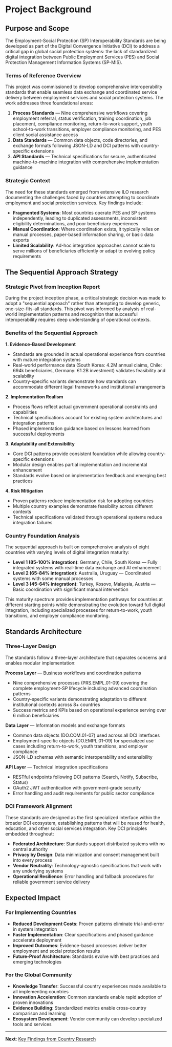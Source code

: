 # Project Background

## Purpose and Scope

The Employment-Social Protection (SP) Interoperability Standards are being developed as part of the Digital Convergence Initiative (DCI) to address a critical gap in global social protection systems: the lack of standardized digital integration between Public Employment Services (PES) and Social Protection Management Information Systems (SP-MIS).

### Terms of Reference Overview

This project was commissioned to develop comprehensive interoperability standards that enable seamless data exchange and coordinated service delivery between employment services and social protection systems. The work addresses three foundational areas:

1. **Process Standards** — Nine comprehensive workflows covering employment referral, status verification, training coordination, job placement, compliance monitoring, return-to-work support, youth school-to-work transitions, employer compliance monitoring, and PES client social assistance access
2. **Data Standards** — Common data objects, code directories, and exchange formats following JSON-LD and DCI patterns with country-specific extensions
3. **API Standards** — Technical specifications for secure, authenticated machine-to-machine integration with comprehensive implementation guidance

### Strategic Context

The need for these standards emerged from extensive ILO research documenting the challenges faced by countries attempting to coordinate employment and social protection services. Key findings include:

- **Fragmented Systems**: Most countries operate PES and SP systems independently, leading to duplicated assessments, inconsistent eligibility determinations, and poor beneficiary experiences
- **Manual Coordination**: Where coordination exists, it typically relies on manual processes, paper-based information sharing, or basic data exports
- **Limited Scalability**: Ad-hoc integration approaches cannot scale to serve millions of beneficiaries efficiently or adapt to evolving policy requirements

## The Sequential Approach Strategy

### Strategic Pivot from Inception Report

During the project inception phase, a critical strategic decision was made to adopt a "sequential approach" rather than attempting to develop generic, one-size-fits-all standards. This pivot was informed by analysis of real-world implementation patterns and recognition that successful interoperability requires deep understanding of operational contexts.

### Benefits of the Sequential Approach

**1. Evidence-Based Development**
- Standards are grounded in actual operational experience from countries with mature integration systems
- Real-world performance data (South Korea: 4.2M annual claims, Chile: 694k beneficiaries, Germany: €1.2B investment) validates feasibility and scalability
- Country-specific variants demonstrate how standards can accommodate different legal frameworks and institutional arrangements

**2. Implementation Realism**
- Process flows reflect actual government operational constraints and capabilities
- Technical specifications account for existing system architectures and integration patterns
- Phased implementation guidance based on lessons learned from successful deployments

**3. Adaptability and Extensibility**
- Core DCI patterns provide consistent foundation while allowing country-specific extensions
- Modular design enables partial implementation and incremental enhancement
- Standards evolve based on implementation feedback and emerging best practices

**4. Risk Mitigation**
- Proven patterns reduce implementation risk for adopting countries
- Multiple country examples demonstrate feasibility across different contexts
- Technical specifications validated through operational systems reduce integration failures

### Country Foundation Analysis

The sequential approach is built on comprehensive analysis of eight countries with varying levels of digital integration maturity:

- **Level 1 (85-100% integration)**: Germany, Chile, South Korea — Fully integrated systems with real-time data exchange and AI enhancement
- **Level 2 (65-84% integration)**: Australia, Uruguay — Coordinated systems with some manual processes
- **Level 3 (45-64% integration)**: Turkey, Kosovo, Malaysia, Austria — Basic coordination with significant manual intervention

This maturity spectrum provides implementation pathways for countries at different starting points while demonstrating the evolution toward full digital integration, including specialized processes for return-to-work, youth transitions, and employer compliance monitoring.

## Standards Architecture

### Three-Layer Design

The standards follow a three-layer architecture that separates concerns and enables modular implementation:

**Process Layer** — Business workflows and coordination patterns
- Nine comprehensive processes (PRS.EMPL.01-09) covering the complete employment-SP lifecycle including advanced coordination patterns
- Country-specific variants demonstrating adaptation to different institutional contexts across 8+ countries
- Success metrics and KPIs based on operational experience serving over 6 million beneficiaries

**Data Layer** — Information models and exchange formats
- Common data objects (DO.COM.01-07) used across all DCI interfaces
- Employment-specific objects (DO.EMPL.01-09) for specialized use cases including return-to-work, youth transitions, and employer compliance
- JSON-LD schemas with semantic interoperability and extensibility

**API Layer** — Technical integration specifications
- RESTful endpoints following DCI patterns (Search, Notify, Subscribe, Status)
- OAuth2 JWT authentication with government-grade security
- Error handling and audit requirements for public sector compliance

### DCI Framework Alignment

These standards are designed as the first specialized interface within the broader DCI ecosystem, establishing patterns that will be reused for health, education, and other social services integration. Key DCI principles embedded throughout:

- **Federated Architecture**: Standards support distributed systems with no central authority
- **Privacy by Design**: Data minimization and consent management built into every process
- **Vendor Neutrality**: Technology-agnostic specifications that work with any underlying systems
- **Operational Resilience**: Error handling and fallback procedures for reliable government service delivery

## Expected Impact

### For Implementing Countries
- **Reduced Development Costs**: Proven patterns eliminate trial-and-error in system integration
- **Faster Implementation**: Clear specifications and phased guidance accelerate deployment
- **Improved Outcomes**: Evidence-based processes deliver better employment and social protection results
- **Future-Proof Architecture**: Standards evolve with best practices and emerging technologies

### For the Global Community
- **Knowledge Transfer**: Successful country experiences made available to all implementing countries
- **Innovation Acceleration**: Common standards enable rapid adoption of proven innovations
- **Evidence Building**: Standardized metrics enable cross-country comparison and learning
- **Ecosystem Development**: Vendor community can develop specialized tools and services

---

**Next**: [Key Findings from Country Research](./key-findings-country-research.md)